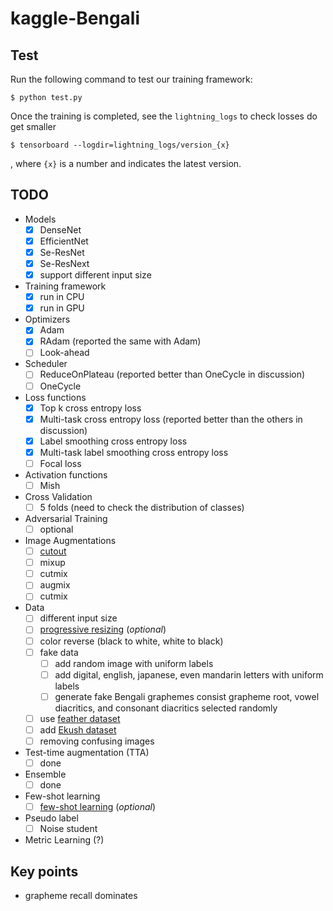 # kaggle-Bengali

## Test

Run the following command to test our training framework:

```
$ python test.py
```

Once the training is completed, see the `lightning_logs` to check losses do get smaller

```
$ tensorboard --logdir=lightning_logs/version_{x}
```

, where `{x}` is a number and indicates the latest version.

## TODO

* Models
    - [x] DenseNet
    - [x] EfficientNet
    - [x] Se-ResNet
    - [x] Se-ResNext
    - [x] support different input size
* Training framework
    - [x] run in CPU
    - [x] run in GPU
* Optimizers
    - [x] Adam
    - [x] RAdam (reported the same with Adam)
    - [ ] Look-ahead
* Scheduler
    - [ ] ReduceOnPlateau (reported better than OneCycle in discussion)
    - [ ] OneCycle
* Loss functions
    - [x] Top k cross entropy loss
    - [x] Multi-task cross entropy loss (reported better than the others in discussion)
    - [x] Label smoothing cross entropy loss
    - [x] Multi-task label smoothing cross entropy loss
    - [ ] Focal loss
* Activation functions
    - [ ] Mish
* Cross Validation
    - [ ] 5 folds (need to check the distribution of classes)
* Adversarial Training
    - [ ] optional
* Image Augmentations
    - [ ] [cutout](https://www.kaggle.com/corochann/bengali-albumentations-data-augmentation-tutorial)
    - [ ] mixup
    - [ ] cutmix
    - [ ] augmix
    - [ ] cutmix
* Data
    - [ ] different input size
    - [ ] [progressive resizing](https://towardsdatascience.com/boost-your-cnn-image-classifier-performance-with-progressive-resizing-in-keras-a7d96da06e20) (*optional*)
    - [ ] color reverse (black to white, white to black)
    - [ ] fake data
        - [ ] add random image with uniform labels
        - [ ] add digital, english, japanese, even mandarin letters with uniform labels
        - [ ] generate fake Bengali graphemes consist grapheme root, vowel diacritics, and consonant diacritics selected randomly
    - [ ] use [feather dataset](https://www.kaggle.com/corochann/bengaliaicv19feather)
    - [ ] add [Ekush dataset](https://www.kaggle.com/shahariar/ekush)
    - [ ] removing confusing images
* Test-time augmentation (TTA)
    - [ ] done
* Ensemble
    - [ ] done
* Few-shot learning
    - [ ] [few-shot learning](https://www.kaggle.com/c/landmark-recognition-challenge/discussion/57896) (*optional*)
* Pseudo label
    - [ ] Noise student
* Metric Learning (?)

## Key points
* grapheme recall dominates